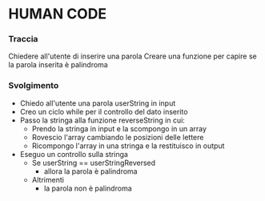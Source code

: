 # HUMAN CODE

### Traccia

Chiedere all'utente di inserire una parola
Creare una funzione per capire se la parola inserita è palindroma

### Svolgimento

- Chiedo all'utente una parola userString in input
- Creo un ciclo while per il controllo del dato inserito
- Passo la stringa alla funzione reverseString in cui:
  - Prendo la stringa in input e la scompongo in un array
  - Rovescio l'array cambiando le posizioni delle lettere
  - Ricompongo l'array in una stringa e la restituisco in output
- Eseguo un controllo sulla stringa
  - Se userString == userStringReversed
    - allora la parola è palindroma
  - Altrimenti
    - la parola non è palindroma

